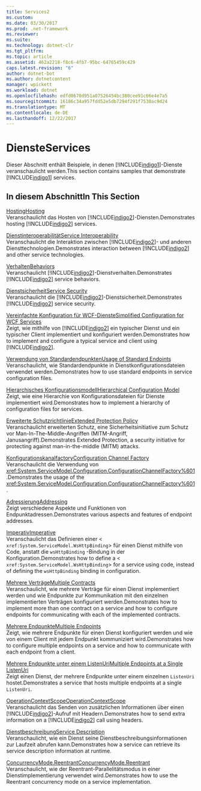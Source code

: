 ```yaml
---
title: Services2
ms.custom: 
ms.date: 03/30/2017
ms.prod: .net-framework
ms.reviewer: 
ms.suite: 
ms.technology: dotnet-clr
ms.tgt_pltfrm: 
ms.topic: article
ms.assetid: 462a2218-f8c6-4fb7-95bc-64765459c429
caps.latest.revision: "6"
author: dotnet-bot
ms.author: dotnetcontent
manager: wpickett
ms.workload: dotnet
ms.openlocfilehash: edfd0670d951a07526454bc380cee91c66e4e7a5
ms.sourcegitcommit: 16186c34a957fdd52e5db7294f291f7530ac9d24
ms.translationtype: MT
ms.contentlocale: de-DE
ms.lasthandoff: 12/22/2017
---
```

# <a name="services"></a><span data-ttu-id="bea83-102">Dienste</span><span class="sxs-lookup"><span data-stu-id="bea83-102">Services</span></span>
<span data-ttu-id="bea83-103">Dieser Abschnitt enthält Beispiele, in denen [!INCLUDE[indigo1](../../../../includes/indigo1-md.md)]-Dienste veranschaulicht werden.</span><span class="sxs-lookup"><span data-stu-id="bea83-103">This section contains samples that demonstrate [!INCLUDE[indigo1](../../../../includes/indigo1-md.md)] services.</span></span>  
  
## <a name="in-this-section"></a><span data-ttu-id="bea83-104">In diesem Abschnitt</span><span class="sxs-lookup"><span data-stu-id="bea83-104">In This Section</span></span>  
 [<span data-ttu-id="bea83-105">Hosting</span><span class="sxs-lookup"><span data-stu-id="bea83-105">Hosting</span></span>](../../../../docs/framework/wcf/feature-details/hosting.md)  
 <span data-ttu-id="bea83-106">Veranschaulicht das Hosten von [!INCLUDE[indigo2](../../../../includes/indigo2-md.md)]-Diensten.</span><span class="sxs-lookup"><span data-stu-id="bea83-106">Demonstrates hosting [!INCLUDE[indigo2](../../../../includes/indigo2-md.md)] services.</span></span>  
  
 [<span data-ttu-id="bea83-107">Dienstinteroperabilität</span><span class="sxs-lookup"><span data-stu-id="bea83-107">Service Interoperability</span></span>](../../../../docs/framework/wcf/samples/service-interoperability.md)  
 <span data-ttu-id="bea83-108">Veranschaulicht die Interaktion zwischen [!INCLUDE[indigo2](../../../../includes/indigo2-md.md)]- und anderen Diensttechnologien.</span><span class="sxs-lookup"><span data-stu-id="bea83-108">Demonstrates interaction between [!INCLUDE[indigo2](../../../../includes/indigo2-md.md)] and other service technologies.</span></span>  
  
 [<span data-ttu-id="bea83-109">Verhalten</span><span class="sxs-lookup"><span data-stu-id="bea83-109">Behaviors</span></span>](../../../../docs/framework/wcf/samples/behaviors.md)  
 <span data-ttu-id="bea83-110">Veranschaulicht [!INCLUDE[indigo2](../../../../includes/indigo2-md.md)]-Dienstverhalten.</span><span class="sxs-lookup"><span data-stu-id="bea83-110">Demonstrates [!INCLUDE[indigo2](../../../../includes/indigo2-md.md)] service behaviors.</span></span>  
  
 [<span data-ttu-id="bea83-111">Dienstsicherheit</span><span class="sxs-lookup"><span data-stu-id="bea83-111">Service Security</span></span>](../../../../docs/framework/wcf/samples/service-security.md)  
 <span data-ttu-id="bea83-112">Veranschaulicht die [!INCLUDE[indigo2](../../../../includes/indigo2-md.md)]-Dienstsicherheit.</span><span class="sxs-lookup"><span data-stu-id="bea83-112">Demonstrates [!INCLUDE[indigo2](../../../../includes/indigo2-md.md)] service security.</span></span>  
  
 [<span data-ttu-id="bea83-113">Vereinfachte Konfiguration für WCF-Dienste</span><span class="sxs-lookup"><span data-stu-id="bea83-113">Simplified Configuration for WCF Services</span></span>](../../../../docs/framework/wcf/samples/simplified-configuration-for-wcf-services.md)  
 <span data-ttu-id="bea83-114">Zeigt, wie mithilfe von [!INCLUDE[indigo2](../../../../includes/indigo2-md.md)] ein typischer Dienst und ein typischer Client implementiert und konfiguriert werden.</span><span class="sxs-lookup"><span data-stu-id="bea83-114">Demonstrates how to implement and configure a typical service and client using [!INCLUDE[indigo2](../../../../includes/indigo2-md.md)].</span></span>  
  
 [<span data-ttu-id="bea83-115">Verwendung von Standardendpunkten</span><span class="sxs-lookup"><span data-stu-id="bea83-115">Usage of Standard Endoints</span></span>](../../../../docs/framework/wcf/samples/usage-of-standard-endpoints.md)  
 <span data-ttu-id="bea83-116">Veranschaulicht, wie Standardendpunkte in Dienstkonfigurationsdateien verwendet werden.</span><span class="sxs-lookup"><span data-stu-id="bea83-116">Demonstrates how to use standard endpoints in service configuration files.</span></span>  
  
 [<span data-ttu-id="bea83-117">Hierarchisches Konfigurationsmodell</span><span class="sxs-lookup"><span data-stu-id="bea83-117">Hierarchical Configuration Model</span></span>](../../../../docs/framework/wcf/samples/hierarchical-configuration-model.md)  
 <span data-ttu-id="bea83-118">Zeigt, wie eine Hierarchie von Konfigurationsdateien für Dienste implementiert wird.</span><span class="sxs-lookup"><span data-stu-id="bea83-118">Demonstrates how to implement a hierarchy of configuration files for services.</span></span>  
  
 [<span data-ttu-id="bea83-119">Erweiterte Schutzrichtlinie</span><span class="sxs-lookup"><span data-stu-id="bea83-119">Extended Protection Policy</span></span>](../../../../docs/framework/wcf/samples/extended-protection-policy.md)  
 <span data-ttu-id="bea83-120">Veranschaulicht erweiterten Schutz, eine Sicherheitsinitiative zum Schutz vor Man-In-The-Middle-Angriffen (MITM-Angriff, Janusangriff).</span><span class="sxs-lookup"><span data-stu-id="bea83-120">Demonstrates Extended Protection, a security initiative for protecting against man-in-the-middle (MITM) attacks.</span></span>  
  
 [<span data-ttu-id="bea83-121">Konfigurationskanalfactory</span><span class="sxs-lookup"><span data-stu-id="bea83-121">Configuration Channel Factory</span></span>](../../../../docs/framework/wcf/samples/configuration-channel-factory.md)  
 <span data-ttu-id="bea83-122">Veranschaulicht die Verwendung von <xref:System.ServiceModel.Configuration.ConfigurationChannelFactory%601>.</span><span class="sxs-lookup"><span data-stu-id="bea83-122">Demonstrates the usage of the <xref:System.ServiceModel.Configuration.ConfigurationChannelFactory%601>.</span></span>  
  
 [<span data-ttu-id="bea83-123">Adressierung</span><span class="sxs-lookup"><span data-stu-id="bea83-123">Addressing</span></span>](../../../../docs/framework/wcf/samples/addressing.md)  
 <span data-ttu-id="bea83-124">Zeigt verschiedene Aspekte und Funktionen von Endpunktadressen.</span><span class="sxs-lookup"><span data-stu-id="bea83-124">Demonstrates various aspects and features of endpoint addresses.</span></span>  
  
 [<span data-ttu-id="bea83-125">Imperativ</span><span class="sxs-lookup"><span data-stu-id="bea83-125">Imperative</span></span>](../../../../docs/framework/wcf/samples/imperative.md)  
 <span data-ttu-id="bea83-126">Veranschaulicht das Definieren einer <<!--zz xref:System.ServiceModel.WsHttpBinding --> `xref:System.ServiceModel.WsHttpBinding`> für einen Dienst mithilfe von Code, anstatt die `wsHttpBinding` -Bindung in der Konfiguration.</span><span class="sxs-lookup"><span data-stu-id="bea83-126">Demonstrates how to define a <<!--zz xref:System.ServiceModel.WsHttpBinding --> `xref:System.ServiceModel.WsHttpBinding`> for a service using code, instead of defining the `wsHttpBinding` binding in configuration.</span></span>  
  
 [<span data-ttu-id="bea83-127">Mehrere Verträge</span><span class="sxs-lookup"><span data-stu-id="bea83-127">Multiple Contracts</span></span>](../../../../docs/framework/wcf/samples/multiple-contracts.md)  
 <span data-ttu-id="bea83-128">Veranschaulicht, wie mehrere Verträge für einen Dienst implementiert werden und wie Endpunkte zur Kommunikation mit den einzelnen implementierten Verträgen konfiguriert werden.</span><span class="sxs-lookup"><span data-stu-id="bea83-128">Demonstrates how to implement more than one contract on a service and how to configure endpoints for communicating with each of the implemented contracts.</span></span>  
  
 [<span data-ttu-id="bea83-129">Mehrere Endpunkte</span><span class="sxs-lookup"><span data-stu-id="bea83-129">Multiple Endpoints</span></span>](../../../../docs/framework/wcf/samples/multiple-endpoints.md)  
 <span data-ttu-id="bea83-130">Zeigt, wie mehrere Endpunkte für einen Dienst konfiguriert werden und wie von einem Client mit jedem Endpunkt kommuniziert wird.</span><span class="sxs-lookup"><span data-stu-id="bea83-130">Demonstrates how to configure multiple endpoints on a service and how to communicate with each endpoint from a client.</span></span>  
  
 [<span data-ttu-id="bea83-131">Mehrere Endpunkte unter einem ListenUri</span><span class="sxs-lookup"><span data-stu-id="bea83-131">Multiple Endpoints at a Single ListenUri</span></span>](../../../../docs/framework/wcf/samples/multiple-endpoints-at-a-single-listenuri.md)  
 <span data-ttu-id="bea83-132">Zeigt einen Dienst, der mehrere Endpunkte unter einem einzelnen `ListenUri` hostet.</span><span class="sxs-lookup"><span data-stu-id="bea83-132">Demonstrates a service that hosts multiple endpoints at a single `ListenUri`.</span></span>  
  
 [<span data-ttu-id="bea83-133">OperationContextScope</span><span class="sxs-lookup"><span data-stu-id="bea83-133">OperationContextScope</span></span>](../../../../docs/framework/wcf/samples/operationcontextscope.md)  
 <span data-ttu-id="bea83-134">Veranschaulicht das Senden von zusätzlichen Informationen über einen [!INCLUDE[indigo2](../../../../includes/indigo2-md.md)]-Aufruf mit Headern.</span><span class="sxs-lookup"><span data-stu-id="bea83-134">Demonstrates how to send extra information on a [!INCLUDE[indigo2](../../../../includes/indigo2-md.md)] call using headers.</span></span>  
  
 [<span data-ttu-id="bea83-135">Dienstbeschreibung</span><span class="sxs-lookup"><span data-stu-id="bea83-135">Service Description</span></span>](../../../../docs/framework/wcf/samples/service-description.md)  
 <span data-ttu-id="bea83-136">Veranschaulicht, wie ein Dienst seine Dienstbeschreibungsinformationen zur Laufzeit abrufen kann.</span><span class="sxs-lookup"><span data-stu-id="bea83-136">Demonstrates how a service can retrieve its service description information at runtime.</span></span>  
  
 [<span data-ttu-id="bea83-137">ConcurrencyMode.Reentrant</span><span class="sxs-lookup"><span data-stu-id="bea83-137">ConcurrencyMode.Reentrant</span></span>](../../../../docs/framework/wcf/samples/concurrencymode-reentrant.md)  
 <span data-ttu-id="bea83-138">Veranschaulicht, wie der Reentrant-Parallelitätsmodus in einer Dienstimplementierung verwendet wird.</span><span class="sxs-lookup"><span data-stu-id="bea83-138">Demonstrates how to use the Reentrant concurrency mode on a service implementation.</span></span>
